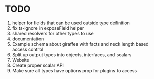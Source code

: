 # TODO

1. helper for fields that can be used outside type definition
2. fix ts-ignore in exposeField helper
3. shared resolvers for other types to use
4. documentation
5. Example schema about giraffes with facts and neck length based access control
6. Split up output types into objects, interfaces, and scalars
7. Website
8. Create proper scalar API
9. Make sure all types have options prop for plugins to access
